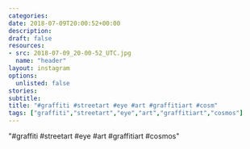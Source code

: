 ```yaml
---
categories:
date: 2018-07-09T20:00:52+00:00
description:
draft: false
resources:
- src: 2018-07-09_20-00-52_UTC.jpg
  name: "header"
layout: instagram
options:
  unlisted: false
stories:
subtitle:
title: "#graffiti #streetart #eye #art #graffitiart #cosm"
tags: ["graffiti","streetart","eye","art","graffitiart","cosmos"]
---
```


"#graffiti #streetart #eye #art #graffitiart #cosmos"
